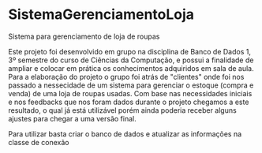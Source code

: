 # SistemaGerenciamentoLoja
Sistema para gerenciamento de loja de roupas

Este projeto foi desenvolvido em grupo na disciplina de Banco de Dados 1, 3º semestre do curso de Ciências da Computação, e possui a finalidade de ampliar e colocar em prática os conhecimentos adquiridos em sala de aula.
Para a elaboração do projeto o grupo foi atrás de "clientes" onde foi nos passado a nessecidade de um sistema para gerenciar o estoque (compra e venda) de uma loja de roupas usadas.
Com base nas necessidades iniciais e nos feedbacks que nos foram dados durante o projeto chegamos a este resultado, o qual já está utilizável porém ainda poderia receber alguns ajustes para chegar a uma versão final.

Para utilizar basta criar o banco de dados e atualizar as informações na classe de conexão
